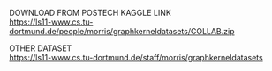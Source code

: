 DOWNLOAD FROM POSTECH KAGGLE LINK   
https://ls11-www.cs.tu-dortmund.de/people/morris/graphkerneldatasets/COLLAB.zip  
    
OTHER DATASET  
https://ls11-www.cs.tu-dortmund.de/staff/morris/graphkerneldatasets  
